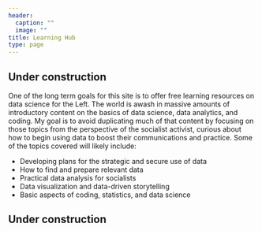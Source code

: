 ```yaml
---
header:
  caption: ""
  image: ""
title: Learning Hub
type: page
---
```


## Under construction

One of the long term goals for this site is to offer free learning resources on data science for the Left.
The world is awash in massive amounts of introductory content on the basics of data science, data analytics, 
and coding. My goal is to avoid duplicating much of that content by focusing on those topics from the perspective
of the socialist activist, curious about how to begin using data to boost their communications and practice. 
Some of the topics covered will likely include:

- Developing plans for the strategic and secure use of data 
- How to find and prepare relevant data
- Practical data analysis for socialists
- Data visualization and data-driven storytelling
- Basic aspects of coding, statistics, and data science

## Under construction
